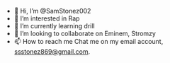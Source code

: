 - 👋 Hi, I’m @SamStonez002
- 👀 I’m interested in Rap
- 🌱 I’m currently learning drill
- 💞️ I’m looking to collaborate on Eminem, Stromzy
- 📫 How to reach me Chat me on my email account, ssstonez869@gmail.com.

<!---
SamStonez002/SamStonez002 is a ✨ special ✨ repository because its `README.md` (this file) appears on your GitHub profile.
You can click the Preview link to take a look at your changes.
--->

